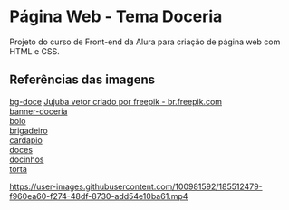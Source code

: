 # Página Web - Tema Doceria 
Projeto do curso de Front-end da Alura para criação de página web com HTML e CSS. 

## Referências das imagens

[bg-doce](https://br.freepik.com/vetores-gratis/padrao-colorido-com-deliciosos-doces_2294812.htm#query=fundo%20doce&position=2&from_view=keyword)
<a href='https://br.freepik.com/fotos-vetores-gratis/jujuba'>Jujuba vetor criado por freepik - br.freepik.com</a>
<br>
[banner-doceria](https://www.dlf.pt/ddetail/TibmiiT_brigadeiro-variados-doces-png-divinos-doces-transparent-png/)
<br>
[bolo](https://www.imagensempng.com.br/bolo-chocolate-png/)
<br>
[brigadeiro](https://pixabay.com/pt/vectors/brigadeiro-chocolate-doce-1903163/)
<br>
[cardapio](https://www.imagensempng.com.br/bolo-chocolate-png/)
<br>
[doces](https://imagenspng.com/download/imagem-de-doces-e-bolos-imagem-png-download/)
<br>
[docinhos](https://www.imagensempng.com.br/bolo-cupcake-png/)
<br>
[torta](https://www.imagensempng.com.br/bolo-de-morango-png/)


https://user-images.githubusercontent.com/100981592/185512479-f960ea60-f274-48df-8730-add54e10ba61.mp4


